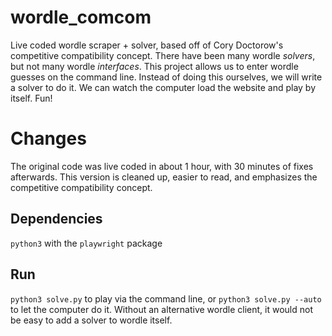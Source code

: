 # wordle_comcom
Live coded wordle scraper + solver, based off of Cory Doctorow's competitive compatibility concept. There have been many wordle *solvers*, but not many wordle *interfaces*. This project allows us to enter wordle guesses on the command line. Instead of doing this ourselves, we will write a solver to do it. We can watch the computer load the website and play by itself. Fun!

# Changes
The original code was live coded in about 1 hour, with 30 minutes of fixes afterwards.
This version is cleaned up, easier to read, and emphasizes the competitive compatibility concept.

## Dependencies
`python3` with the `playwright` package

## Run
`python3 solve.py` to play via the command line, or `python3 solve.py --auto` to let the computer do it.
Without an alternative wordle client, it would not be easy to add a solver to wordle itself.
